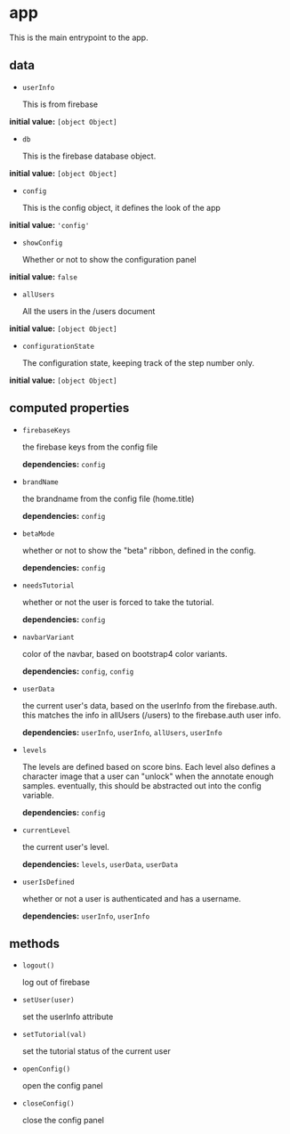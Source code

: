 # app 

This is the main entrypoint to the app. 

## data 

- `userInfo` 

  This is from firebase 

**initial value:** `[object Object]` 

- `db` 

  This is the firebase database object. 

**initial value:** `[object Object]` 

- `config` 

  This is the config object, it defines the look of the app 

**initial value:** `'config'` 

- `showConfig` 

  Whether or not to show the configuration panel 

**initial value:** `false` 

- `allUsers` 

  All the users in the /users document 

**initial value:** `[object Object]` 

- `configurationState` 

  The configuration state, keeping track of the step number only. 

**initial value:** `[object Object]` 

## computed properties 

- `firebaseKeys` 

  the firebase keys from the config file 

   **dependencies:** `config` 

- `brandName` 

  the brandname from the config file (home.title) 

   **dependencies:** `config` 

- `betaMode` 

  whether or not to show the "beta" ribbon, defined in the config. 

   **dependencies:** `config` 

- `needsTutorial` 

  whether or not the user is forced to take the tutorial. 

   **dependencies:** `config` 

- `navbarVariant` 

  color of the navbar, based on bootstrap4 color variants. 

   **dependencies:** `config`, `config` 

- `userData` 

  the current user's data, based on the userInfo from the firebase.auth.
  this matches the info in allUsers (/users) to the firebase.auth user info. 

   **dependencies:** `userInfo`, `userInfo`, `allUsers`, `userInfo` 

- `levels` 

  The levels are defined based on score bins. Each level also defines
  a character image that a user can "unlock" when the annotate enough samples.
  eventually, this should be abstracted out into the config variable. 

   **dependencies:** `config` 

- `currentLevel` 

  the current user's level. 

   **dependencies:** `levels`, `userData`, `userData` 

- `userIsDefined` 

  whether or not a user is authenticated and has a username. 

   **dependencies:** `userInfo`, `userInfo` 


## methods 

- `logout()` 

  log out of firebase 

- `setUser(user)` 

  set the userInfo attribute 

- `setTutorial(val)` 

  set the tutorial status of the current user 

- `openConfig()` 

  open the config panel 

- `closeConfig()` 

  close the config panel 

